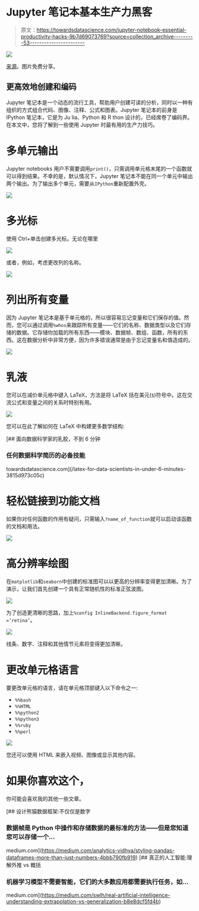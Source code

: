 # Jupyter 笔记本基本生产力黑客

> 原文：<https://towardsdatascience.com/jupyter-notebook-essential-productivity-hacks-9b7d69073769?source=collection_archive---------53----------------------->

![](img/3899e7334d0eb06aa0f98c49eba33b74.png)

[来源](https://pixabay.com/photos/computer-laptop-work-place-mouse-2982270/)。图片免费分享。

## 更高效地创建和编码

Jupyter 笔记本是一个动态的流行工具，帮助用户创建可读的分析，同时以一种有组织的方式组合代码、图像、注释、公式和图表。Jupyter 笔记本的前身是 IPython 笔记本，它是为 Ju lia、Python 和 R thon 设计的，已经席卷了编码界。在本文中，您将了解到一些使用 Jupyter 时最有用的生产力技巧。

# 多单元输出

Jupyter notebooks 用户不需要调用`print()`，只需调用单元格末尾的一个函数就可以得到结果。不幸的是，默认情况下，Jupyter 笔记本不能在同一个单元中输出两个输出。为了输出多个单元，需要从`IPython`重新配置外壳。

![](img/7bc46dde1ac942dae7a6af0f02205162.png)

# 多光标

使用 Ctrl+单击创建多光标。无论在哪里

![](img/f53605dbee7f6627488457944a6c13b4.png)

或者，例如，考虑更改列的名称。

![](img/89b00bb89de5359219b60d854dd49686.png)

# 列出所有变量

因为 Jupyter 笔记本是基于单元格的，所以很容易忘记变量和它们保存的值。然而，您可以通过调用`%whos`来跟踪所有变量——它们的名称、数据类型以及它们存储的数据。它存储你加载的所有东西——模块、数据帧、数组、函数，所有的东西。这在数据分析中非常方便，因为许多错误通常是由于忘记变量名和值造成的。

![](img/77546f7daa14f9c80d28a98145c68b4a.png)

# 乳液

您可以在减价单元格中键入 LaTeX，方法是将 LaTeX 括在美元(`$`)符号中。这在交流公式和变量之间的关系时特别有用。

![](img/e1ecdbb427c4c3211723d84e88fa92af.png)

您可以在此了解如何在 LaTeX 中构建更多数学结构:

[](/latex-for-data-scientists-in-under-6-minutes-3815d973c05c) [## 面向数据科学家的乳胶，不到 6 分钟

### 任何数据科学简历的必备技能

towardsdatascience.com](/latex-for-data-scientists-in-under-6-minutes-3815d973c05c) 

# 轻松链接到功能文档

如果你对任何函数的作用有疑问，只需输入`?name_of_function`就可以启动该函数的文档和用法。

![](img/bc6b9233a8033e7ecc4cb1415901b378.png)

# 高分辨率绘图

在`matplotlib`和`seaborn`中创建的标准图可以以更高的分辨率变得更加清晰。为了演示，让我们首先创建一个具有正常随机性的标准正弦波图。

![](img/f36f1c3e279484cfe85008b821d08d4a.png)

为了创造更清晰的思路，加上`%config InlineBackend.figure_format =’retina’`。

![](img/fc320d2c82bdeed66ed6ae78f0dbbf7a.png)

线条、数字、注释和其他情节元素将变得更加清晰。

# 更改单元格语言

要更改单元格的语言，请在单元格顶部键入以下命令之一:

*   `%%bash`
*   `%%HTML`
*   `%%python2`
*   `%%python3`
*   `%%ruby`
*   `%%perl`

![](img/ec9cb5713c048053b3bff5c11a3b3b7d.png)

您还可以使用 HTML 来嵌入视频、图像或显示其他内容。

# 如果你喜欢这个，

你可能会喜欢我的其他一些文章。

[](https://medium.com/analytics-vidhya/styling-pandas-dataframes-more-than-just-numbers-4bbb790fb919) [## 设计熊猫数据框架:不仅仅是数字

### 数据帧是 Python 中操作和存储数据的最标准的方法——但是您知道您可以存储一个…

medium.com](https://medium.com/analytics-vidhya/styling-pandas-dataframes-more-than-just-numbers-4bbb790fb919) [](https://medium.com/swlh/real-artificial-intelligence-understanding-extrapolation-vs-generalization-b8e8dcf5fd4b) [## 真正的人工智能:理解外推 vs 概括

### 机器学习模型不需要智能，它们的大多数应用都需要执行任务，如…

medium.com](https://medium.com/swlh/real-artificial-intelligence-understanding-extrapolation-vs-generalization-b8e8dcf5fd4b)